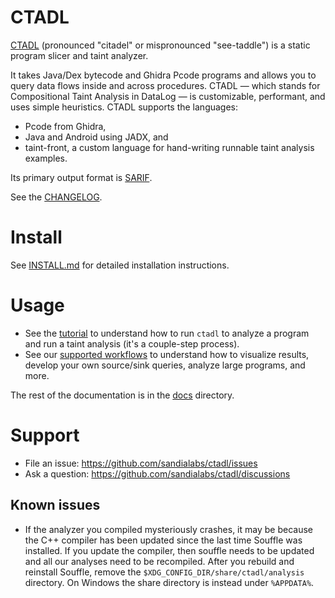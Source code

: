 # CTADL

[CTADL](https://github.com/sandialabs/ctadl) (pronounced "citadel" or mispronounced "see-taddle") is a static program slicer and taint analyzer.

It takes Java/Dex bytecode and Ghidra Pcode programs and allows you to query data flows inside and across procedures.
CTADL &mdash; which stands for Compositional Taint Analysis in DataLog &mdash; is customizable, performant, and uses simple heuristics.
CTADL supports the languages:

- Pcode from Ghidra,
- Java and Android using JADX, and
- taint-front, a custom language for hand-writing runnable taint analysis examples.

Its primary output format is [SARIF](docs/SARIF.md).

See the [CHANGELOG](./CHANGELOG.md).

# Install

See [INSTALL.md](INSTALL.md) for detailed installation instructions.

# Usage

- See the [tutorial](./docs/tutorial.md) to understand how to run `ctadl` to analyze a program and run a taint analysis (it's a couple-step process).
- See our [supported workflows](./docs/workflows.md) to understand how to visualize results, develop your own source/sink queries, analyze large programs, and more.

The rest of the documentation is in the [docs](./docs) directory.

# Support

- File an issue: <https://github.com/sandialabs/ctadl/issues>
- Ask a question: <https://github.com/sandialabs/ctadl/discussions>

## Known issues

- If the analyzer you compiled mysteriously crashes, it may be because the C++ compiler has been updated since the last time Souffle was installed.
  If you update the compiler, then souffle needs to be updated and all our analyses need to be recompiled.
  After you rebuild and reinstall Souffle, remove the `$XDG_CONFIG_DIR/share/ctadl/analysis` directory.
  On Windows the share directory is instead under `%APPDATA%`.
